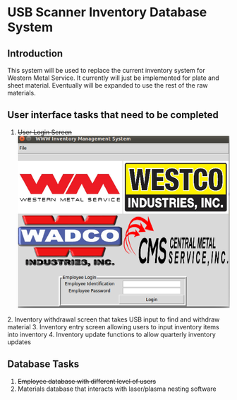 # USB Scanner Inventory Database System

## Introduction
This system will be used to replace the current inventory system for Western Metal Service. It currently will just be implemented for plate and sheet material.  Eventually will be expanded to use the rest of the raw materials.

## User interface tasks that need to be completed
1. ~~User Login Screen~~
![alt text][logo]

[logo]:images/main_menu_screen.png "Employee login"
2. Inventory withdrawal screen that takes USB input to find and withdraw material
3. Inventory entry screen allowing users to input inventory items into inventory
4. Inventory update functions to allow quarterly inventory updates

## Database Tasks
1. ~~Employee database with different level of users~~
2. Materials database that interacts with laser/plasma nesting software
